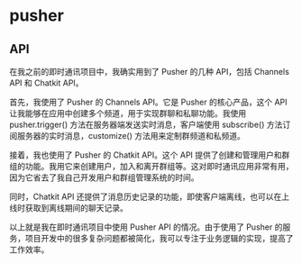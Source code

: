 # pusher

## API

在我之前的即时通讯项目中，我确实用到了 Pusher 的几种 API，包括 Channels API 和 Chatkit API。

首先，我使用了 Pusher 的 Channels API。它是 Pusher 的核心产品，这个 API 让我能够在应用中创建多个频道，用于实现群聊和私聊功能。我使用 pusher.trigger() 方法在服务器端发送实时消息，客户端使用 subscribe() 方法订阅服务器的实时消息，customize() 方法用来定制群频道和私频道。

接着，我也使用了 Pusher 的 Chatkit API。这个 API 提供了创建和管理用户和群组的功能。我用它来创建用户，加入和离开群组等。这对即时通讯应用非常有用，因为它省去了我自己开发用户和群组管理系统的时间。

同时，Chatkit API 还提供了消息历史记录的功能，即使客户端离线，也可以在上线时获取到离线期间的聊天记录。

以上就是我在即时通讯项目中使用 Pusher API 的情况。由于使用了 Pusher 的服务，项目开发中的很多复杂问题都被简化，我可以专注于业务逻辑的实现，提高了工作效率。